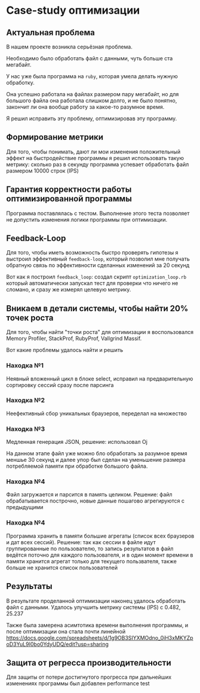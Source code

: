 # Case-study оптимизации

## Актуальная проблема
В нашем проекте возникла серьёзная проблема.

Необходимо было обработать файл с данными, чуть больше ста мегабайт.

У нас уже была программа на `ruby`, которая умела делать нужную обработку.

Она успешно работала на файлах размером пару мегабайт, но для большого файла она работала слишком долго, и не было понятно, закончит ли она вообще работу за какое-то разумное время.

Я решил исправить эту проблему, оптимизировав эту программу.

## Формирование метрики
Для того, чтобы понимать, дают ли мои изменения положительный эффект на быстродействие программы я решил использовать такую метрику: сколько раз в секунду программа успевает обработать файл размером 10000 строк (IPS)

## Гарантия корректности работы оптимизированной программы
Программа поставлялась с тестом. Выполнение этого теста позволяет не допустить изменения логики программы при оптимизации.

## Feedback-Loop
Для того, чтобы иметь возможность быстро проверять гипотезы я выстроил эффективный `feedback-loop`, который позволил мне получать обратную связь по эффективности сделанных изменений за 20 секунд

Вот как я построил `feedback_loop`: создал скрипт `optimization_loop.rb` который автоматически запускал тест для проверки что ничего не сломано, и сразу же измерял целевую метрику.

## Вникаем в детали системы, чтобы найти 20% точек роста
Для того, чтобы найти "точки роста" для оптимизации я воспользовался Memory Profiler, StackProf, RubyProf, Vallgrind Massif.

Вот какие проблемы удалось найти и решить

### Находка №1
Неявный вложенный цикл в блоке select, исправил на предварительную сортировку сессий сразу после парсинга

### Находка №2
Неефективный сбор уникальных браузеров, переделал на множество

### Находка №3
Медленная генерация JSON, решение: использовал Oj

На данном этапе файл уже можно бло обработать за разумное время меншье 30 секунд и далее упор был сделан на уменьшение размера потребляемой памяти при обработке большого файла.

### Находка №4
Файл загружается и парсится в память целиком. Решение: файл обрабатывается построчно, новые данные пошагово агрегируются с предыдущими

### Находка №4
Программа хранить в памяти большие агрегаты (список всех браузеров и дат всех сессий). Решение: так как сессии в файле идут группированные по пользователю, то запись результатов в файл ведётся поточно для каждого пользователя, и в один момент времени в памяти хранится агрегат только для текущего пользвателя, также больше не хранится список пользователей

## Результаты
В результате проделанной оптимизации наконец удалось обработать файл с данными.
Удалось улучшить метрику системы (IPS) с 0.482, 25.237

Также была замерена асимтотика времени выполнения программы, и после оптимизации она стала почти линейной https://docs.google.com/spreadsheets/d/1g9OB3SIYXMOdno_0iH3xMKYZpoD3YuL9I0bo0YdyUDQ/edit?usp=sharing

## Защита от регресса производительности
Для защиты от потери достигнутого прогресса при дальнейших изменениях программы был добавлен performance test
